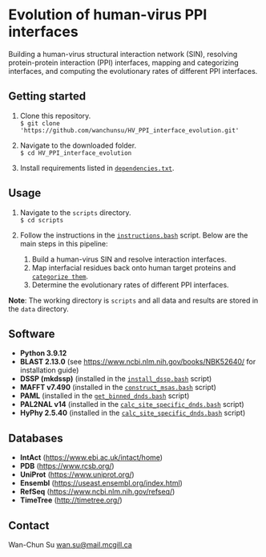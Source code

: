 # Evolution of human-virus PPI interfaces

Building a human-virus structural interaction network (SIN), resolving protein-protein interaction (PPI) interfaces, mapping and categorizing interfaces, and computing the evolutionary rates of different PPI interfaces.

## Getting started
1. Clone this repository.  
`$ git clone 'https://github.com/wanchunsu/HV_PPI_interface_evolution.git'`

2. Navigate to the downloaded folder.  
`$ cd HV_PPI_interface_evolution`

3. Install requirements listed in [`dependencies.txt`](https://github.com/wanchunsu/HV_PPI_interface_evolution/blob/main/dependencies.txt). 

## Usage
1. Navigate to the `scripts` directory.  
`$ cd scripts`

2. Follow the instructions in the [`instructions.bash`](https://github.com/wanchunsu/HV_PPI_interface_evolution/blob/main/scripts/instructions.bash) script. Below are the main steps in this pipeline:
	1. Build a human-virus SIN and resolve interaction interfaces.
	2. Map interfacial residues back onto human target proteins and [`categorize them`](https://github.com/wanchunsu/HV_PPI_interface_evolution/blob/main/scripts/categorize_interfacial_residues.py).
	3. Determine the evolutionary rates of different PPI interfaces.

**Note**: The working directory is `scripts` and all data and results are stored in the `data` directory. 

## Software
* **Python 3.9.12**
* **BLAST 2.13.0** (see https://www.ncbi.nlm.nih.gov/books/NBK52640/ for installation guide)
* **DSSP (mkdssp)** (installed in the [`install_dssp.bash`](https://github.com/wanchunsu/HV_PPI_interface_evolution/blob/main/scripts/install_dssp.bash) script)
* **MAFFT v7.490** (installed in the [`construct_msas.bash`](https://github.com/wanchunsu/HV_PPI_interface_evolution/blob/main/scripts/construct_msas.bash) script)
* **PAML** (installed in the [`get_binned_dnds.bash`](https://github.com/wanchunsu/HV_PPI_interface_evolution/blob/main/scripts/get_binned_dnds.bash) script)
* **PAL2NAL v14** (installed in the [`calc_site_specific_dnds.bash`](https://github.com/wanchunsu/HV_PPI_interface_evolution/blob/main/scripts/calc_site_specific_dnds.bash) script)
* **HyPhy 2.5.40** (installed in the [`calc_site_specific_dnds.bash`](https://github.com/wanchunsu/HV_PPI_interface_evolution/blob/main/scripts/calc_site_specific_dnds.bash) script)

## Databases
* **IntAct** (https://www.ebi.ac.uk/intact/home)
* **PDB** (https://www.rcsb.org/)
* **UniProt** (https://www.uniprot.org/)
* **Ensembl** (https://useast.ensembl.org/index.html)
* **RefSeq** (https://www.ncbi.nlm.nih.gov/refseq/)
* **TimeTree** (http://timetree.org/)

## Contact
Wan-Chun Su wan.su@mail.mcgill.ca









